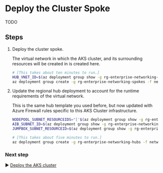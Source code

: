 # Deploy the Cluster Spoke

TODO

## Steps

1. Deploy the cluster spoke.

   The virtual network in which the AKS cluster, and its surrounding resources will be created in is created here.

   ```bash
   # [This takes about ten minutes to run.]
   HUB_VNET_ID=$(az deployment group show -g rg-enterprise-networking-hubs -n hub-region.v0 --query properties.outputs.hubVnetId.value -o tsv)
   az deployment group create -g rg-enterprise-networking-spokes -f networking/spoke-BU0001A0005-01.json -p location=eastus2 hubVnetResourceId="${HUB_VNET_ID}"
   ```

1. Update the regional hub deployment to account for the runtime requirements of the virtual network.

   This is the same hub template you used before, but now updated with Azure Firewall rules specific to this AKS Cluster infrastructure.

   ```bash
   NODEPOOL_SUBNET_RESOURCEIDS="['$(az deployment group show -g rg-enterprise-networking-spokes -n spoke-BU0001A0005-01 --query "properties.outputs.nodepoolSubnetResourceIds.value | join ('\',\'',@)" -o tsv)']"
   AIB_SUBNET_ID=$(az deployment group show -g rg-enterprise-networking-spokes -n spoke-BU0001A0005-00 --query properties.outputs.imageBuilderSubnetResourceId.value -o tsv)
   JUMPBOX_SUBNET_RESOURCEID=$(az deployment group show -g rg-enterprise-networking-spokes -n spoke-BU0001A0005-01 --query properties.outputs.jumpboxSubnetResourceId.value -o tsv)

   # [This takes about five minutes to run.]
   az deployment group create -g rg-enterprise-networking-hubs -f networking/hub-region.v2.json -p location=eastus2 aksImageBuilderSubnetResourceId="${AIB_SUBNET_ID}" nodepoolSubnetResourceIds="${NODEPOOL_SUBNET_RESOURCEIDS}" aksJumpboxSubnetResourceId="${JUMPBOX_SUBNET_RESOURCEID}"
   ```

### Next step

:arrow_forward: [Deploy the AKS cluster](./05-aks-cluster.md)
